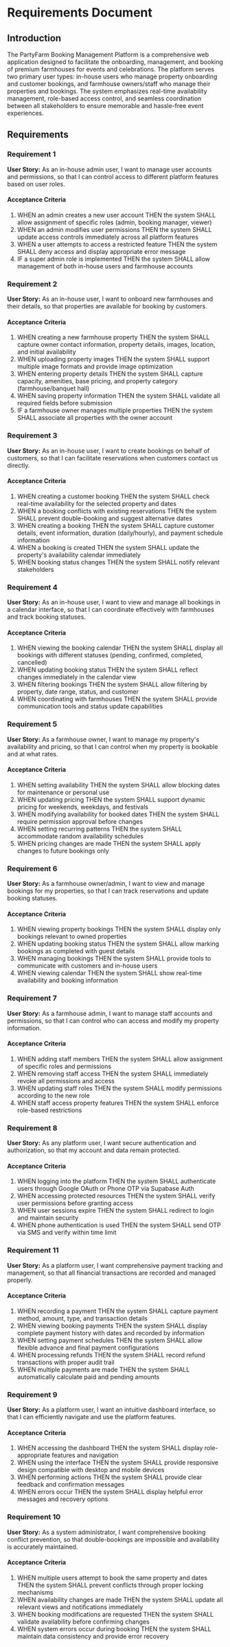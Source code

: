 # Requirements Document

## Introduction

The PartyFarm Booking Management Platform is a comprehensive web application designed to facilitate the onboarding, management, and booking of premium farmhouses for events and celebrations. The platform serves two primary user types: in-house users who manage property onboarding and customer bookings, and farmhouse owners/staff who manage their properties and bookings. The system emphasizes real-time availability management, role-based access control, and seamless coordination between all stakeholders to ensure memorable and hassle-free event experiences.

## Requirements

### Requirement 1

**User Story:** As an in-house admin user, I want to manage user accounts and permissions, so that I can control access to different platform features based on user roles.

#### Acceptance Criteria

1. WHEN an admin creates a new user account THEN the system SHALL allow assignment of specific roles (admin, booking manager, viewer)
2. WHEN an admin modifies user permissions THEN the system SHALL update access controls immediately across all platform features
3. WHEN a user attempts to access a restricted feature THEN the system SHALL deny access and display appropriate error message
4. IF a super admin role is implemented THEN the system SHALL allow management of both in-house users and farmhouse accounts

### Requirement 2

**User Story:** As an in-house user, I want to onboard new farmhouses and their details, so that properties are available for booking by customers.

#### Acceptance Criteria

1. WHEN creating a new farmhouse property THEN the system SHALL capture owner contact information, property details, images, location, and initial availability
2. WHEN uploading property images THEN the system SHALL support multiple image formats and provide image optimization
3. WHEN entering property details THEN the system SHALL capture capacity, amenities, base pricing, and property category (farmhouse/banquet hall)
4. WHEN saving property information THEN the system SHALL validate all required fields before submission
5. IF a farmhouse owner manages multiple properties THEN the system SHALL associate all properties with the owner account

### Requirement 3

**User Story:** As an in-house user, I want to create bookings on behalf of customers, so that I can facilitate reservations when customers contact us directly.

#### Acceptance Criteria

1. WHEN creating a customer booking THEN the system SHALL check real-time availability for the selected property and dates
2. WHEN a booking conflicts with existing reservations THEN the system SHALL prevent double-booking and suggest alternative dates
3. WHEN creating a booking THEN the system SHALL capture customer details, event information, duration (daily/hourly), and payment schedule information
4. WHEN a booking is created THEN the system SHALL update the property's availability calendar immediately
5. WHEN booking status changes THEN the system SHALL notify relevant stakeholders

### Requirement 4

**User Story:** As an in-house user, I want to view and manage all bookings in a calendar interface, so that I can coordinate effectively with farmhouses and track booking statuses.

#### Acceptance Criteria

1. WHEN viewing the booking calendar THEN the system SHALL display all bookings with different statuses (pending, confirmed, completed, cancelled)
2. WHEN updating booking status THEN the system SHALL reflect changes immediately in the calendar view
3. WHEN filtering bookings THEN the system SHALL allow filtering by property, date range, status, and customer
4. WHEN coordinating with farmhouses THEN the system SHALL provide communication tools and status update capabilities

### Requirement 5

**User Story:** As a farmhouse owner, I want to manage my property's availability and pricing, so that I can control when my property is bookable and at what rates.

#### Acceptance Criteria

1. WHEN setting availability THEN the system SHALL allow blocking dates for maintenance or personal use
2. WHEN updating pricing THEN the system SHALL support dynamic pricing for weekends, weekdays, and festivals
3. WHEN modifying availability for booked dates THEN the system SHALL require permission approval before changes
4. WHEN setting recurring patterns THEN the system SHALL accommodate random availability schedules
5. WHEN pricing changes are made THEN the system SHALL apply changes to future bookings only

### Requirement 6

**User Story:** As a farmhouse owner/admin, I want to view and manage bookings for my properties, so that I can track reservations and update booking statuses.

#### Acceptance Criteria

1. WHEN viewing property bookings THEN the system SHALL display only bookings relevant to owned properties
2. WHEN updating booking status THEN the system SHALL allow marking bookings as completed with guest details
3. WHEN managing bookings THEN the system SHALL provide tools to communicate with customers and in-house users
4. WHEN viewing calendar THEN the system SHALL show real-time availability and booking information

### Requirement 7

**User Story:** As a farmhouse admin, I want to manage staff accounts and permissions, so that I can control who can access and modify my property information.

#### Acceptance Criteria

1. WHEN adding staff members THEN the system SHALL allow assignment of specific roles and permissions
2. WHEN removing staff access THEN the system SHALL immediately revoke all permissions and access
3. WHEN updating staff roles THEN the system SHALL modify permissions according to the new role
4. WHEN staff access property features THEN the system SHALL enforce role-based restrictions

### Requirement 8

**User Story:** As any platform user, I want secure authentication and authorization, so that my account and data remain protected.

#### Acceptance Criteria

1. WHEN logging into the platform THEN the system SHALL authenticate users through Google OAuth or Phone OTP via Supabase Auth
2. WHEN accessing protected resources THEN the system SHALL verify user permissions before granting access
3. WHEN user sessions expire THEN the system SHALL redirect to login and maintain security
4. WHEN phone authentication is used THEN the system SHALL send OTP via SMS and verify within time limit

### Requirement 11

**User Story:** As a platform user, I want comprehensive payment tracking and management, so that all financial transactions are recorded and managed properly.

#### Acceptance Criteria

1. WHEN recording a payment THEN the system SHALL capture payment method, amount, type, and transaction details
2. WHEN viewing booking payments THEN the system SHALL display complete payment history with dates and recorded by information
3. WHEN setting payment schedules THEN the system SHALL allow flexible advance and final payment configurations
4. WHEN processing refunds THEN the system SHALL record refund transactions with proper audit trail
5. WHEN multiple payments are made THEN the system SHALL automatically calculate paid and pending amounts

### Requirement 9

**User Story:** As a platform user, I want an intuitive dashboard interface, so that I can efficiently navigate and use the platform features.

#### Acceptance Criteria

1. WHEN accessing the dashboard THEN the system SHALL display role-appropriate features and navigation
2. WHEN using the interface THEN the system SHALL provide responsive design compatible with desktop and mobile devices
3. WHEN performing actions THEN the system SHALL provide clear feedback and confirmation messages
4. WHEN errors occur THEN the system SHALL display helpful error messages and recovery options

### Requirement 10

**User Story:** As a system administrator, I want comprehensive booking conflict prevention, so that double-bookings are impossible and availability is accurately maintained.

#### Acceptance Criteria

1. WHEN multiple users attempt to book the same property and dates THEN the system SHALL prevent conflicts through proper locking mechanisms
2. WHEN availability changes are made THEN the system SHALL update all relevant views and notifications immediately
3. WHEN booking modifications are requested THEN the system SHALL validate availability before confirming changes
4. WHEN system errors occur during booking THEN the system SHALL maintain data consistency and provide error recovery